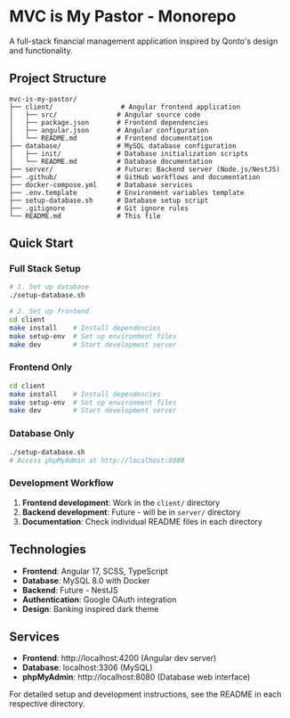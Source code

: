 # MVC is My Pastor - Monorepo

A full-stack financial management application inspired by Qonto's design and functionality.

## Project Structure

```
mvc-is-my-pastor/
├── client/                 # Angular frontend application
│   ├── src/               # Angular source code
│   ├── package.json       # Frontend dependencies
│   ├── angular.json       # Angular configuration
│   └── README.md          # Frontend documentation
├── database/              # MySQL database configuration
│   ├── init/              # Database initialization scripts
│   └── README.md          # Database documentation
├── server/                # Future: Backend server (Node.js/NestJS)
├── .github/               # GitHub workflows and documentation
├── docker-compose.yml     # Database services
├── .env.template          # Environment variables template
├── setup-database.sh      # Database setup script
├── .gitignore             # Git ignore rules
└── README.md              # This file
```

## Quick Start

### Full Stack Setup

```bash
# 1. Set up database
./setup-database.sh

# 2. Set up frontend
cd client
make install    # Install dependencies
make setup-env  # Set up environment files
make dev        # Start development server
```

### Frontend Only

```bash
cd client
make install    # Install dependencies
make setup-env  # Set up environment files
make dev        # Start development server
```

### Database Only

```bash
./setup-database.sh
# Access phpMyAdmin at http://localhost:8080
```

### Development Workflow

1. **Frontend development**: Work in the `client/` directory
2. **Backend development**: Future - will be in `server/` directory
3. **Documentation**: Check individual README files in each directory

## Technologies

- **Frontend**: Angular 17, SCSS, TypeScript
- **Database**: MySQL 8.0 with Docker
- **Backend**: Future - NestJS
- **Authentication**: Google OAuth integration
- **Design**: Banking inspired dark theme

## Services

- **Frontend**: http://localhost:4200 (Angular dev server)
- **Database**: localhost:3306 (MySQL)
- **phpMyAdmin**: http://localhost:8080 (Database web interface)

For detailed setup and development instructions, see the README in each respective directory.

